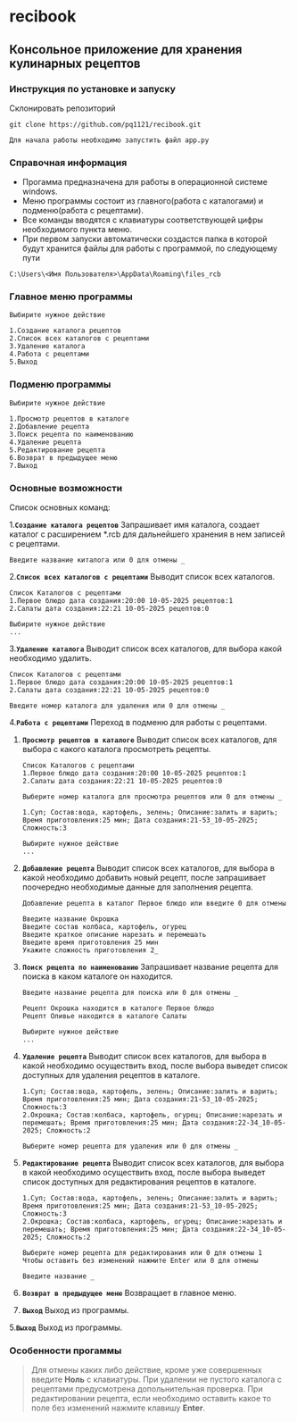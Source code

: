 # recibook
## Консольное приложение для хранения кулинарных рецептов

### Инструкция по установке и запуску
Склонировать репозиторий
```
git clone https://github.com/pq1121/recibook.git
```
```
Для начала работы необходимо запустить файл app.py
```

### Справочная информация
- Прогамма предназначена для работы в операционной системе windows.
- Меню программы состоит из главного(работа с каталогами) и подменю(работа с рецептами).
- Все команды вводятся с клавиатуры соответствующей цифры необходимого пункта меню.
- При первом запуски автоматически создастся папка в которой будут хранится файлы для работы с программой, по следующему пути
```
C:\Users\<Имя Пользователя>\AppData\Roaming\files_rcb
```
### Главное меню программы
```
Выбирите нужное действие

1.Создание каталога рецептов
2.Список всех каталогов с рецептами
3.Удаление каталога
4.Работа с рецептами
5.Выход
```
### Подменю программы
```
Выбирите нужное действие

1.Просмотр рецептов в каталоге
2.Добавление рецепта
3.Поиск рецепта по наименованию
4.Удаление рецепта
5.Редактирование рецепта
6.Возврат в предыдущее меню
7.Выход
```

### Основные возможности

Список основных команд:

1.**`Создание каталога рецептов`** Запрашивает имя каталога, создает каталог с расширением *.rcb для дальнейшего хранения в нем записей с рецептами.
```
Введите название киталога или 0 для отмены _
```
2.**`Список всех каталогов с рецептами`** Выводит список всех каталогов.
```
Список Каталогов с рецептами
1.Первое блюдо дата создания:20:00 10-05-2025 рецептов:1
2.Салаты дата создания:22:21 10-05-2025 рецептов:0

Выбирите нужное действие
...
```
3.**`Удаление каталога`** Выводит список всех каталогов, для выбора какой необходимо удалить.
```
Список Каталогов с рецептами
1.Первое блюдо дата создания:20:00 10-05-2025 рецептов:1
2.Салаты дата создания:22:21 10-05-2025 рецептов:0

Введите номер каталога для удаления или 0 для отмены _
```
4.**`Работа с рецептами`** Переход в подменю для работы с рецептами.

1. **`Просмотр рецептов в каталоге`** Выводит список всех каталогов, для выбора с какого каталога просмотреть рецепты.
    ```
    Список Каталогов с рецептами
    1.Первое блюдо дата создания:20:00 10-05-2025 рецептов:1
    2.Салаты дата создания:22:21 10-05-2025 рецептов:0

    Выберите номер каталога для просмотра рецептов или 0 для отмены _
    ```
    ```
    1.Суп; Состав:вода, картофель, зелень; Описание:залить и варить; Время приготовления:25 мин; Дата создания:21-53_10-05-2025; Сложность:3

    Выбирите нужное действие
    ...
    ```
2. **`Добавление рецепта`** Выводит список всех каталогов, для выбора в какой необходимо добавить новый рецепт, после запрашивает поочередно необходимые данные для заполнения рецепта.
    ```
    Добавление рецепта в каталог Первое блюдо или введите 0 для отмены

    Введите название Окрошка
    Введите состав колбаса, картофель, огурец
    Введите краткое описание нарезать и перемешать
    Введите время приготовления 25 мин
    Укажите сложность приготовления 2_
    ```
3. **`Поиск рецепта по наименованию`** Запрашивает название рецепта для поиска в каком каталоге он находится.
    ```
    Введите название рецепта для поиска или 0 для отмены _
    ```
    ```
    Рецепт Окрошка находится в каталоге Первое блюдо
    Рецепт Оливье находится в каталоге Салаты

    Выбирите нужное действие
    ...
    ```
4. **`Удаление рецепта`** Выводит список всех каталогов, для выбора в какой необходимо осуществить вход, после выбора выведет список доступных для удаления рецептов в каталоге.
    ```
    1.Суп; Состав:вода, картофель, зелень; Описание:залить и варить; Время приготовления:25 мин; Дата создания:21-53_10-05-2025; Сложность:3
    2.Окрошка; Состав:колбаса, картофель, огурец; Описание:нарезать и перемешать; Время приготовления:25 мин; Дата создания:22-34_10-05-2025; Сложность:2

    Выберите номер рецепта для удаления или 0 для отмены _
    ```
5. **`Редактирование рецепта`** Выводит список всех каталогов, для выбора в какой необходимо осуществить вход, после выбора выведет список доступных для редактирования рецептов в каталоге.
    ```
    1.Суп; Состав:вода, картофель, зелень; Описание:залить и варить; Время приготовления:25 мин; Дата создания:21-53_10-05-2025; Сложность:3
    2.Окрошка; Состав:колбаса, картофель, огурец; Описание:нарезать и перемешать; Время приготовления:25 мин; Дата создания:22-34_10-05-2025; Сложность:2

    Выберите номер рецепта для редактирования или 0 для отмены 1
    Чтобы оставить без изменений нажмите Enter или 0 для отмены

    Введите название _
    ```
6. **`Возврат в предыдущее меню`** Возвращает в главное меню.
	
7. **`Выход`** Выход из программы.

5.**`Выход`** Выход из программы.

### Особенности прогаммы

> Для отмены каких либо действие, кроме уже совершенных введите **Ноль** с клавиатуры.
> При удалении не пустого каталога с рецептами предусмотрена допольнительная проверка.
> При редактировании рецепта, если необходимо оставить какое то поле без изменений нажмите клавишу **Enter**.